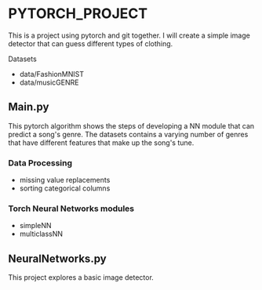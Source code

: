 # PYTORCH_PROJECT
This is a project using pytorch and git together. I will create a simple image detector that can guess different types of clothing.

Datasets

- data/FashionMNIST
- data/musicGENRE

## Main.py

This pytorch algorithm shows the steps of developing a NN module that can predict a song's genre. The datasets contains a varying number of genres that have different features that make up the song's tune.

### Data Processing

- missing value replacements
- sorting categorical columns

### Torch Neural Networks modules 

- simpleNN
- multiclassNN

## NeuralNetworks.py

This project explores a basic image detector. 


